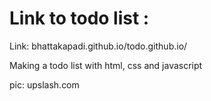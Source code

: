 # Link to todo list :

Link:   bhattakapadi.github.io/todo.github.io/

Making a todo list with html, css and javascript

pic: upslash.com

